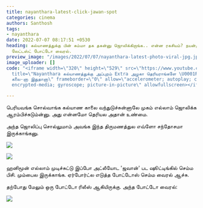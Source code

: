 ```yaml
---
title: nayanthara-latest-click-jawan-spot
categories: cinema
authors: Santhosh
tags:
- nayanthara
date: 2022-07-07 08:17:51 +0530
heading: கல்யாணத்துக்கு பின் சும்மா தக தகன்னு ஜொலிக்கிறாங்க.. என்ன ரகசியம்? நயன்தாரா
  லேட்டஸ்ட் போட்டோ வைரல்.
preview_image: "/images/2022/07/07/nayanthara-latest-photo-viral-jpg.jpeg"
image_uploader: []
code: "<iframe width=\"320\" height=\"529\" src=\"https://www.youtube.com/embed/T6n6GCCpRMA\"
  title=\"Nayanthara கல்யாணத்துக்கு அப்புறம் Extra அழகா தெரியராங்களே \U0001F60D கல்யாண
  கலை-னா இதுதானா\" frameborder=\"0\" allow=\"accelerometer; autoplay; clipboard-write;
  encrypted-media; gyroscope; picture-in-picture\" allowfullscreen></iframe>"

---
```

பெரியவங்க சொல்வாங்க கல்யாண காலை வந்துடுச்சுன்னாலே முகம் எல்லாம் ஜொலிக்க ஆரம்பிச்சுடும்ன்னு. அது என்னமோ தெரியல அதான் உண்மை.

அந்த ஜொலிப்பு சொல்லுமாம் அவங்க இந்த திருமணத்துல எவ்ளோ சந்தோசமா இருக்காங்கனு.

![](/images/2022/07/07/nayanthara-post-marraige-2-jpg.jpeg)

![](/images/2022/07/07/nayanthara-post-marraige-3-jpg.jpeg)

ஹனிமூன் எல்லாம் முடிச்சுட்டு இப்போ அட்லீயோட 'ஜவான்' பட ஷூட்டிங்கில் செம்ம பிசி. மும்பைல இருக்காங்க. ஏர்போர்ட்ல எடுத்த போட்டோஸ் செம்ம வைரல் ஆச்சு.

தற்போது மேலும் ஒரு போட்டோ ரிலீஸ் ஆகியிருக்கு. அந்த போட்டோ வைரல்:

![](/images/2022/07/07/nayanthara-post-marraige-1-jpg.jpeg)
